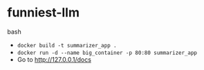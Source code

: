 # funniest-llm

bash
* `docker build -t summarizer_app .`
* `docker run -d --name big_container -p 80:80 summarizer_app`
* Go to http://127.0.0.1/docs